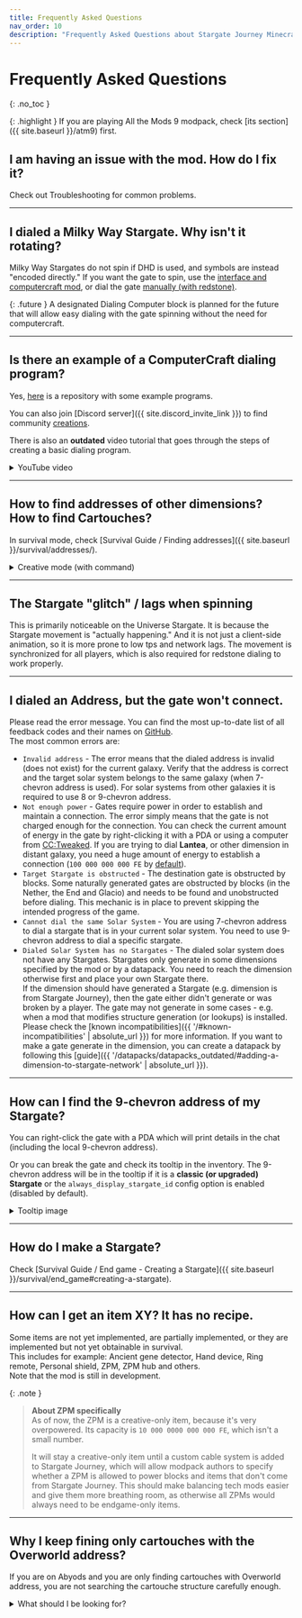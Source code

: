 ```yaml
---
title: Frequently Asked Questions
nav_order: 10
description: "Frequently Asked Questions about Stargate Journey Minecraft mod"
---
```


# Frequently Asked Questions
{: .no_toc }

{: .highlight }
If you are playing All the Mods 9 modpack, check [its section]({{ site.baseurl }}/atm9) first. 

[//]: # (TODO: update ATM9 link)

## I am having an issue with the mod. How do I fix it?
Check out Troubleshooting for common problems.

___

## I dialed a Milky Way Stargate. Why isn't it rotating?
Milky Way Stargates do not spin if DHD is used, and symbols are instead "encoded directly."
If you want the gate to spin, use the [interface and computercraft mod](), or dial the gate [manually (with redstone)](). 

[//]: # (TODO: add links for dialing)

{: .future }
A designated Dialing Computer block is planned for the future that will allow easy dialing with the gate spinning
without the need for computercraft.

___

## Is there an example of a ComputerCraft dialing program?
Yes, [here](https://github.com/Povstalec/StargateJourney-ComputerCraft-Programs) is a repository with some example programs.

You can also join [Discord server]({{ site.discord_invite_link }}) 
to find community [creations](https://discord.com/channels/1011344665678708818/1194755632302141552).

There is also an **outdated** video tutorial that goes through the steps of creating a basic dialing program.
<details>
    <summary>YouTube video</summary>
    {% include youtubePlayer.html id="qNi9NUAmOJM" %}
</details>

___

## How to find addresses of other dimensions? <br> How to find Cartouches?
In survival mode, check [Survival Guide / Finding addresses]({{ site.baseurl }}/survival/addresses/).
<details markdown="block">
<summary>Creative mode (with command)</summary>
You can use the command `/sgjourney stargateNetwork address <dimension>`,
which will tell you the **7-chevron** address of the specified dimension.
Check the [commands section]({{ site.baseurl }}/commands) for details and other available commands.
</details>

___

## The Stargate "glitch" / lags when spinning
This is primarily noticeable on the Universe Stargate.
It is because the Stargate movement is "actually happening."
And it is not just a client-side animation, so it is more prone to low tps and network lags.
The movement is synchronized for all players, which is also required for redstone dialing to work properly.

___

## I dialed an Address, but the gate won't connect.
Please read the error message.
You can find the most up-to-date list of all feedback codes and their names on [GitHub](https://github.com/Povstalec/StargateJourney/blob/main/src/main/java/net/povstalec/sgjourney/common/sgjourney/StargateInfo.java#L120).  
The most common errors are:
- `Invalid address` - The error means that the dialed address is invalid (does not exist) for the current galaxy.
Verify that the address is correct and the target solar system belongs to the same galaxy (when 7-chevron address is used).
For solar systems from other galaxies it is required to use 8 or 9-chevron address.
- `Not enough power` - Gates require power in order to establish and maintain a connection.
The error simply means that the gate is not charged enough for the connection.
You can check the current amount of energy in the gate by right-clicking it with a PDA or using a computer from [CC:Tweaked](https://tweaked.cc/).
If you are trying to dial **Lantea**, or other dimension in distant galaxy, 
you need a huge amount of energy to establish a connection (`100 000 000 000 FE` by [default](https://github.com/Povstalec/StargateJourney/blob/main/src/main/java/net/povstalec/sgjourney/common/config/CommonStargateConfig.java#L200)).
- `Target Stargate is obstructed` - The destination gate is obstructed by blocks.
Some naturally generated gates are obstructed by blocks (in the Nether, the End and Glacio) 
and needs to be found and unobstructed before dialing.
This mechanic is in place to prevent skipping the intended progress of the game.
- `Cannot dial the same Solar System` - You are using 7-chevron address to dial a stargate that is in your current solar system.
You need to use 9-chevron address to dial a specific stargate.
- `Dialed Solar System has no Stargates` - The dialed solar system does not have any Stargates.
Stargates only generate in some dimensions specified by the mod or by a datapack.
You need to reach the dimension otherwise first and place your own Stargate there.  
If the dimension should have generated a Stargate (e.g. dimension is from Stargate Journey), then the gate either didn't generate or was broken by a player.
The gate may not generate in some cases - e.g. when a mod that modifies structure generation (or lookups) is installed.
Please check the [known incompatibilities]({{ '/#known-incompatibilities' | absolute_url }}) for more information.
If you want to make a gate generate in the dimension, you can create a datapack by following this [guide]({{ '/datapacks/datapacks_outdated/#adding-a-dimension-to-stargate-network' | absolute_url }}).

[//]: # (TODO: add link to list of errors and their explanations)
[//]: # (TODO: add link to powering stargate docs)
[//]: # (TODO: add link to PDA)
[//]: # (TODO: add link to address types explanation)
[//]: # (TODO: add link to datapack creation guide for stargate generation)


___

## How can I find the 9-chevron address of my Stargate?
You can right-click the gate with a PDA which will print details in the chat (including the local 9-chevron address).

Or you can break the gate and check its tooltip in the inventory.
The 9-chevron address will be in the tooltip if it is a **classic (or upgraded) Stargate**
or the `always_display_stargate_id` config option is enabled (disabled by default).
<details markdown="block">
<summary>Tooltip image</summary>
![Classic Stargate tooltip]({{ site.baseurl }}/assets/img/classic_stargate_tooltip.png)
</details>

[//]: # (TODO: add link to PDA)

___

## How do I make a Stargate?
Check [Survival Guide / End game - Creating a Stargate]({{ site.baseurl }}/survival/end_game#creating-a-stargate).

___

## How can I get an item XY? It has no recipe.
Some items are not yet implemented, are partially implemented,
or they are implemented but not yet obtainable in survival.  
This includes for example: Ancient gene detector, Hand device, Ring remote, Personal shield, ZPM, ZPM hub and others.  
Note that the mod is still in development.

{: .note }
> **About ZPM specifically**  
> As of now, the ZPM is a creative-only item, because it's very overpowered. 
> Its capacity is `10 000 0000 000 000 FE`, which isn't a small number.
> 
> It will stay a creative-only item until a custom cable system is added to Stargate Journey, 
> which will allow modpack authors to specify whether a ZPM is allowed to power blocks and items that don't come from Stargate Journey. 
> This should make balancing tech mods easier and give them more breathing room, 
> as otherwise all ZPMs would always need to be endgame-only items.

___

## Why I keep fining only cartouches with the Overworld address?
If you are on Abyods and you are only finding cartouches with Overworld address,
you are not searching the cartouche structure carefully enough.

<details markdown="block">
<summary>What should I be looking for?</summary>
Once you are inside the structure underground, there are 4 more cartouches in a room to the left from the overworld cartouche.  
The entrance to the room is obstructed.
Behind the collapsed wall, you will find 2 random addresses of Stargate Journey dimensions
and 2 random addresses of non-Stargate Journey dimensions (Vanilla or added by other mods).

![Abydos cartouche structure]({{ '/assets/img/survival/abydos_cartouche_first.png' | absolute_url }})
![Abydos cartouche hidden room]({{ '/assets/img/survival/abydos_cartouche_second.png' | absolute_url }})
</details>
